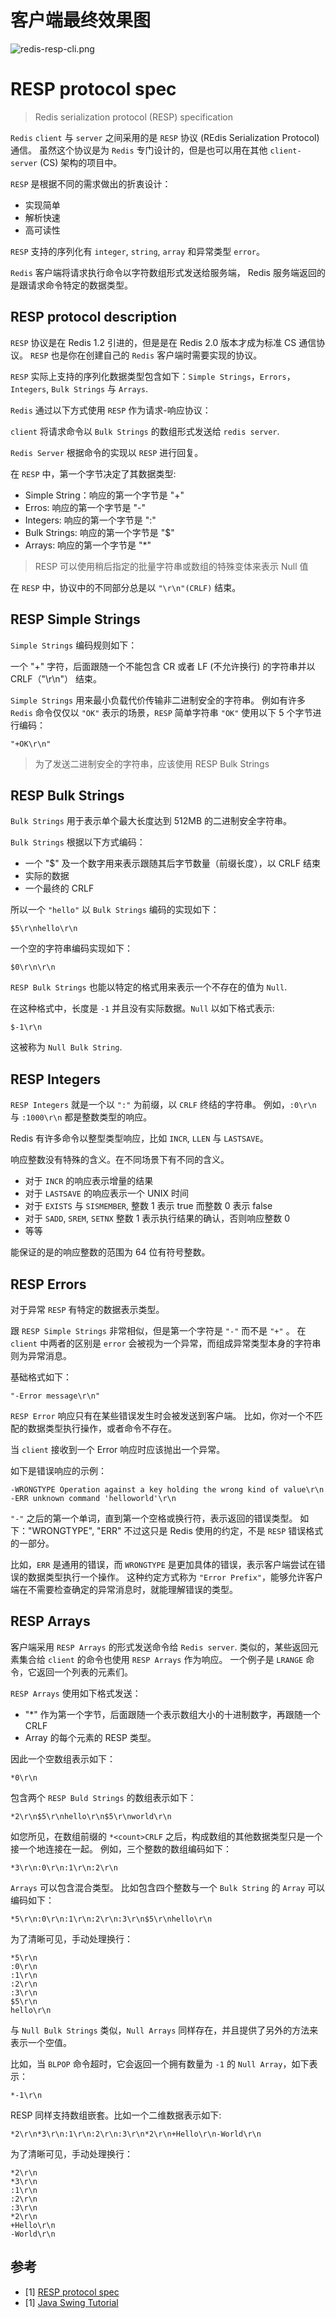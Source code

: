# 客户端最终效果图
![redis-resp-cli.png](redis-resp-cli.png)


# RESP protocol spec

> Redis serialization protocol (RESP) specification


`Redis` `client` 与 `server` 之间采用的是 `RESP` 协议 (REdis Serialization Protocol) 通信。
虽然这个协议是为 `Redis` 专门设计的，但是也可以用在其他 `client-server` (CS) 架构的项目中。

`RESP` 是根据不同的需求做出的折衷设计：
- 实现简单
- 解析快速
- 高可读性

`RESP` 支持的序列化有 `integer`, `string`, `array` 和异常类型 `error`。

`Redis` 客户端将请求执行命令以字符数组形式发送给服务端， Redis 服务端返回的是跟请求命令特定的数据类型。


## RESP protocol description

`RESP` 协议是在 Redis 1.2 引进的，但是是在 Redis 2.0 版本才成为标准 CS 通信协议。
`RESP` 也是你在创建自己的 `Redis` 客户端时需要实现的协议。

`RESP` 实际上支持的序列化数据类型包含如下：`Simple Strings`，`Errors`，`Integers`, `Bulk Strings` 与 `Arrays`.

`Redis` 通过以下方式使用 `RESP` 作为请求-响应协议：

`client` 将请求命令以 `Bulk Strings` 的数组形式发送给 `redis server`.

`Redis Server` 根据命令的实现以 `RESP` 进行回复。

在 `RESP` 中，第一个字节决定了其数据类型:
- Simple String：响应的第一个字节是 "+"
- Erros: 响应的第一个字节是 "-"
- Integers: 响应的第一个字节是 ":"
- Bulk Strings: 响应的第一个字节是 "$"
- Arrays: 响应的第一个字节是 "*"

> RESP 可以使用稍后指定的批量字符串或数组的特殊变体来表示 Null 值


在 `RESP` 中，协议中的不同部分总是以 `"\r\n"(CRLF)` 结束。


## RESP Simple Strings

`Simple Strings` 编码规则如下：

一个 "+" 字符，后面跟随一个不能包含 CR 或者 LF (不允许换行) 的字符串并以 CRLF（"\r\n"） 结束。


`Simple Strings` 用来最小负载代价传输非二进制安全的字符串。
例如有许多 `Redis` 命令仅仅以 `"OK"` 表示的场景，`RESP` 简单字符串 `"OK"` 使用以下 5 个字节进行编码：

```console
"+OK\r\n"
```

> 为了发送二进制安全的字符串，应该使用 RESP Bulk Strings

## RESP Bulk Strings

`Bulk Strings` 用于表示单个最大长度达到 512MB 的二进制安全字符串。

`Bulk Strings` 根据以下方式编码：
- 一个 "$" 及一个数字用来表示跟随其后字节数量（前缀长度），以 CRLF 结束
- 实际的数据
- 一个最终的 CRLF

所以一个 `"hello"` 以 `Bulk Strings` 编码的实现如下：
```
$5\r\nhello\r\n
```


一个空的字符串编码实现如下：
```
$0\r\n\r\n
```

`RESP Bulk Strings`  也能以特定的格式用来表示一个不存在的值为 `Null`.

在这种格式中，长度是 `-1` 并且没有实际数据。`Null` 以如下格式表示:
```
$-1\r\n
```
这被称为 `Null Bulk String`.


## RESP Integers

`RESP Integers` 就是一个以 `":"` 为前缀，以 `CRLF` 终结的字符串。
例如，<code>:0\r\n</code> 与 <code>:1000\r\n</code> 都是整数类型的响应。



Redis 有许多命令以整型类型响应，比如 <code>INCR</code>, <code>LLEN</code> 与 <code>LASTSAVE</code>。

响应整数没有特殊的含义。在不同场景下有不同的含义。
- 对于 `INCR` 的响应表示增量的结果
- 对于 `LASTSAVE` 的响应表示一个 UNIX 时间
- 对于 `EXISTS` 与 `SISMEMBER`, 整数 1 表示 true 而整数 0 表示 false
- 对于 `SADD`, `SREM`, `SETNX` 整数 1 表示执行结果的确认，否则响应整数 0
- 等等

能保证的是的响应整数的范围为 64 位有符号整数。

## RESP Errors

对于异常 `RESP` 有特定的数据表示类型。

跟 `RESP Simple Strings` 非常相似，但是第一个字符是 `"-"` 而不是 `"+"` 。
在 `client` 中两者的区别是 `error` 会被视为一个异常，而组成异常类型本身的字符串则为异常消息。

基础格式如下：
```
"-Error message\r\n"
```

`RESP Error` 响应只有在某些错误发生时会被发送到客户端。
比如，你对一个不匹配的数据类型执行操作，或者命令不存在。

当 `client` 接收到一个 Error 响应时应该抛出一个异常。

如下是错误响应的示例：
```
-WRONGTYPE Operation against a key holding the wrong kind of value\r\n
-ERR unknown command 'helloworld'\r\n
```


`"-"` 之后的第一个单词，直到第一个空格或换行符，表示返回的错误类型。 如下："WRONGTYPE", "ERR"
不过这只是 Redis 使用的约定，不是 `RESP` 错误格式的一部分。

比如，`ERR` 是通用的错误，而 `WRONGTYPE` 是更加具体的错误，表示客户端尝试在错误的数据类型执行一个操作。
这种约定方式称为 `"Error Prefix"`，能够允许客户端在不需要检查确定的异常消息时，就能理解错误的类型。



## RESP Arrays

客户端采用 `RESP Arrays` 的形式发送命令给 `Redis server`.
类似的，某些返回元素集合给 `client` 的命令也使用 `RESP Arrays` 作为响应。
一个例子是 `LRANGE` 命令，它返回一个列表的元素们。

`RESP Arrays` 使用如下格式发送：
- "*" 作为第一个字节，后面跟随一个表示数组大小的十进制数字，再跟随一个 CRLF
- Array 的每个元素的 RESP 类型。


因此一个空数组表示如下：
```
*0\r\n
```

包含两个 `RESP Buld Strings` 的数组表示如下：
```
*2\r\n$5\r\nhello\r\n$5\r\nworld\r\n
```
如您所见，在数组前缀的 `*<count>CRLF` 之后，构成数组的其他数据类型只是一个接一个地连接在一起。
例如，三个整数的数组编码如下：
```
*3\r\n:0\r\n:1\r\n:2\r\n
```

`Arrays` 可以包含混合类型。
比如包含四个整数与一个 `Bulk String` 的 `Array` 可以编码如下：
```
*5\r\n:0\r\n:1\r\n:2\r\n:3\r\n$5\r\nhello\r\n
```

为了清晰可见，手动处理换行：
```
*5\r\n
:0\r\n
:1\r\n
:2\r\n
:3\r\n
$5\r\n
hello\r\n
```

与 `Null Bulk Strings` 类似，`Null Arrays` 同样存在，并且提供了另外的方法来表示一个空值。

比如，当 `BLPOP` 命令超时，它会返回一个拥有数量为 `-1` 的 `Null Array`，如下表示：
```
*-1\r\n
``` 

RESP 同样支持数组嵌套。比如一个二维数据表示如下:
```
*2\r\n*3\r\n:1\r\n:2\r\n:3\r\n*2\r\n+Hello\r\n-World\r\n
```
为了清晰可见，手动处理换行：
```
*2\r\n
*3\r\n
:1\r\n
:2\r\n
:3\r\n
*2\r\n
+Hello\r\n
-World\r\n
```




## 参考

- [1] [RESP protocol spec](https://redis.io/docs/reference/protocol-spec/#high-performance-parser-for-the-redis-protocol)
- [1] [Java Swing Tutorial](https://www.javatpoint.com/java-swing)
